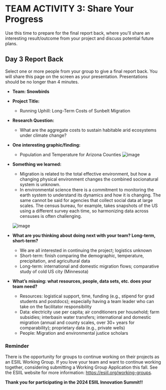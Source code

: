 # TEAM ACTIVITY 3: Share Your Progress

Use this time to prepare for the final report back, where you'll share an interesting result/outcome from your project and discuss potential future plans.

## Day 3 Report Back
Select one or more people from your group to give a final report back. You will share this page on the screen as your presentation. Presentations should be no longer than 4 minutes.

- **Team: Snowbirds**
- **Project Title:**
    - Running Uphill: Long-Term Costs of Sunbelt Migration
- **Research Question:**
    - What are the aggregate costs to sustain habitable arid ecosystems under climate change? 
- **One interesting graphic/finding:**
    - Population and Temperature for Arizona Counties
![image](https://github.com/CU-ESIIL/Innovation-Summit-2024__11_Societal-adaptation-and-resilience-to-environmental-change/assets/108202245/5313ae76-44b2-497a-88b9-5aa517c0579e)


- **Something we learned:**
    - Migration is related to the total effective environment, but how a changing physical environment changes the combined socionatural system is unknown.
    - In environmental science there is a commitment to monitoring the earth system to understand its dynamics and how it is changing. The same cannot be said for agencies that collect social data at large scales. The census bureau, for example, takes snapshots of the US using a different survey each time, so harmonizing data across censuses is often challenging.
  
  ![image](https://github.com/CU-ESIIL/Innovation-Summit-2024__11_Societal-adaptation-and-resilience-to-environmental-change/assets/108202245/b2e7b141-50ab-4f39-9770-4c338ab2738d)

- **What are you thinking about doing next with your team? Long-term, short-term?**
    - We are all interested in continuing the project; logistics unknown
    - Short-term: finish comparing the demographic, temperature, precipitation, and agricultural data
    - Long-term: international and domestic migration flows; comparative study of cold US city (Minnesota) 
- **What’s missing: what resources, people, data sets, etc. does your team need?**
    - Resources: logistical support, time, funding (e.g., stipend for grad students and postdocs); especially having a team leader who can take on the facilitator responsibility
    - Data: electricity use per capita; air conditioners per household; farm subsidies; interbasin water transfers; international and domestic migration (annual and county scales, over 30+ years for comparability); proprietary data (e.g., private wells)
    - People: Migration and environmental justice scholars


### Reminder
There is the opportunity for groups to continue working on their projects as an ESIIL Working Group. If you love your team and want to continue working together, considering submitting a Working Group Application this fall. See the ESIIL website for more information: <https://esiil.org/working-groups>.

**Thank you for participating in the 2024 ESIIL Innovation Summit!!**
